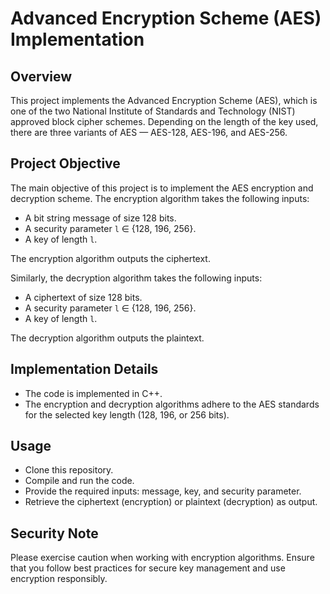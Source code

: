 # Advanced Encryption Scheme (AES) Implementation

## Overview

This project implements the Advanced Encryption Scheme (AES), which is one of the two National Institute of Standards and Technology (NIST) approved block cipher schemes. Depending on the length of the key used, there are three variants of AES — AES-128, AES-196, and AES-256.

## Project Objective

The main objective of this project is to implement the AES encryption and decryption scheme. The encryption algorithm takes the following inputs:

- A bit string message of size 128 bits.
- A security parameter `l` ∈ {128, 196, 256}.
- A key of length `l`.

The encryption algorithm outputs the ciphertext.

Similarly, the decryption algorithm takes the following inputs:

- A ciphertext of size 128 bits.
- A security parameter `l` ∈ {128, 196, 256}.
- A key of length `l`.

The decryption algorithm outputs the plaintext.

## Implementation Details

- The code is implemented in C++.
- The encryption and decryption algorithms adhere to the AES standards for the selected key length (128, 196, or 256 bits).

## Usage

- Clone this repository.
- Compile and run the code.
- Provide the required inputs: message, key, and security parameter.
- Retrieve the ciphertext (encryption) or plaintext (decryption) as output.

## Security Note

Please exercise caution when working with encryption algorithms. Ensure that you follow best practices for secure key management and use encryption responsibly.

